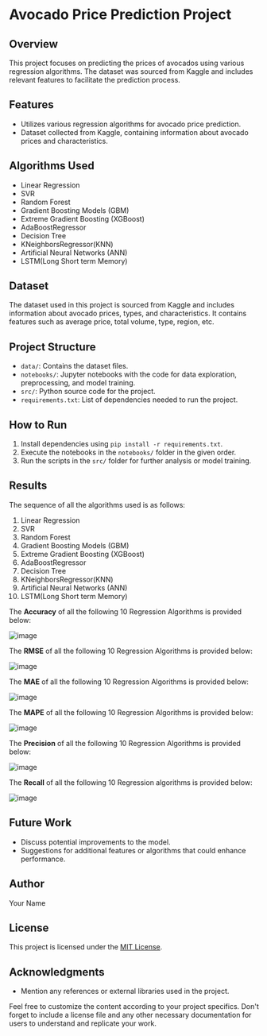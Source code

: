 # Avocado Price Prediction Project

## Overview

This project focuses on predicting the prices of avocados using various regression algorithms. The dataset was sourced from Kaggle and includes relevant features to facilitate the prediction process.

## Features

- Utilizes various regression algorithms for avocado price prediction.
- Dataset collected from Kaggle, containing information about avocado prices and characteristics.

## Algorithms Used

- Linear Regression
- SVR
- Random Forest
- Gradient Boosting Models (GBM)
- Extreme Gradient Boosting (XGBoost)
- AdaBoostRegressor
- Decision Tree
- KNeighborsRegressor(KNN)
- Artificial Neural Networks (ANN)
- LSTM(Long Short term Memory)

## Dataset

The dataset used in this project is sourced from Kaggle and includes information about avocado prices, types, and characteristics. It contains features such as average price, total volume, type, region, etc.

## Project Structure

- `data/`: Contains the dataset files.
- `notebooks/`: Jupyter notebooks with the code for data exploration, preprocessing, and model training.
- `src/`: Python source code for the project.
- `requirements.txt`: List of dependencies needed to run the project.

## How to Run

1. Install dependencies using `pip install -r requirements.txt`.
2. Execute the notebooks in the `notebooks/` folder in the given order.
3. Run the scripts in the `src/` folder for further analysis or model training.

## Results

The sequence of all the algorithms used is as follows:
1. Linear Regression
2. SVR
3. Random Forest
4. Gradient Boosting Models (GBM)
5. Extreme Gradient Boosting (XGBoost)
6. AdaBoostRegressor
7. Decision Tree
8. KNeighborsRegressor(KNN)
9. Artificial Neural Networks (ANN)
10. LSTM(Long Short term Memory)

The **Accuracy** of all the following 10 Regression Algorithms is provided below:  

![image](https://github.com/rohitinu6/Avoccado-Price-Prediction-using-Machine-Learning/assets/113301503/0ea9b7d4-627e-49f9-9215-389e6f4a72b2)

The **RMSE** of all the following 10 Regression Algorithms is provided below: 

![image](https://github.com/rohitinu6/Avoccado-Price-Prediction-using-Machine-Learning/assets/113301503/61db2bf3-96d4-4bb0-b9ac-cb609913681d)

The **MAE** of all the following 10 Regression Algorithms is provided below: 

![image](https://github.com/rohitinu6/Avoccado-Price-Prediction-using-Machine-Learning/assets/113301503/b647e514-c93d-4080-ac0d-709b36ea3948)

The **MAPE** of all the following 10 Regression Algorithms is provided below: 

![image](https://github.com/rohitinu6/Avoccado-Price-Prediction-using-Machine-Learning/assets/113301503/f70193db-d446-453b-88f6-02fa31e74366)

The **Precision** of all the following 10 Regression Algorithms is provided below: 

![image](https://github.com/rohitinu6/Avoccado-Price-Prediction-using-Machine-Learning/assets/113301503/5288c25b-1986-4f50-b1b4-f85fc265d7c6)

The **Recall** of all the following 10 Regression algorithms is provided below: 

![image](https://github.com/rohitinu6/Avoccado-Price-Prediction-using-Machine-Learning/assets/113301503/81bb86f3-e4b7-4520-9ba3-fc9aa9cfb993)


## Future Work

- Discuss potential improvements to the model.
- Suggestions for additional features or algorithms that could enhance performance.

## Author

Your Name

## License

This project is licensed under the [MIT License](LICENSE).

## Acknowledgments

- Mention any references or external libraries used in the project.

Feel free to customize the content according to your project specifics. Don't forget to include a license file and any other necessary documentation for users to understand and replicate your work.
